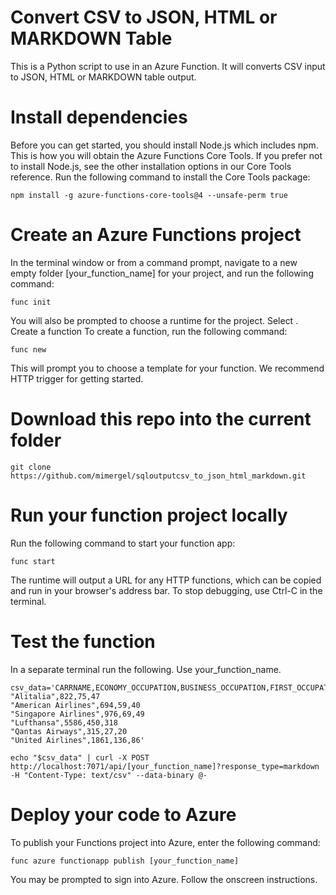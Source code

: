# Convert CSV to JSON, HTML or MARKDOWN Table
This is a Python script to use in an Azure Function.
It will converts CSV input to JSON, HTML or MARKDOWN table output. 

# Install dependencies
Before you can get started, you should install Node.js which includes npm. This is how you will obtain the Azure Functions Core Tools. If you prefer not to install Node.js, see the other installation options in our Core Tools reference.
Run the following command to install the Core Tools package:

`npm install -g azure-functions-core-tools@4 --unsafe-perm true`

# Create an Azure Functions project
In the terminal window or from a command prompt, navigate to a new empty folder [your_function_name] for your project, and run the following command:

`func init`

You will also be prompted to choose a runtime for the project. Select .
Create a function
To create a function, run the following command:

`func new`

This will prompt you to choose a template for your function. We recommend HTTP trigger for getting started.

# Download this repo into the current folder
`git clone https://github.com/mimergel/sqloutputcsv_to_json_html_markdown.git`

# Run your function project locally
Run the following command to start your function app:

`func start`

The runtime will output a URL for any HTTP functions, which can be copied and run in your browser's address bar.
To stop debugging, use Ctrl-C in the terminal.

# Test the function
In a separate terminal run the following. Use your_function_name.

```
csv_data='CARRNAME,ECONOMY_OCCUPATION,BUSINESS_OCCUPATION,FIRST_OCCUPATION
"Alitalia",822,75,47
"American Airlines",694,59,40
"Singapore Airlines",976,69,49
"Lufthansa",5586,450,318
"Qantas Airways",315,27,20
"United Airlines",1861,136,86'

echo "$csv_data" | curl -X POST http://localhost:7071/api/[your_function_name]?response_type=markdown -H "Content-Type: text/csv" --data-binary @-
```



# Deploy your code to Azure
To publish your Functions project into Azure, enter the following command:

`func azure functionapp publish [your_function_name]`

You may be prompted to sign into Azure. Follow the onscreen instructions.